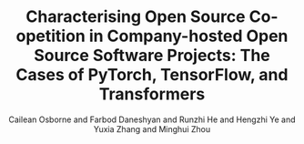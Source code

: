 ---
author: Cailean Osborne and Farbod Daneshyan and Runzhi He and Hengzhi Ye and Yuxia Zhang and Minghui Zhou
doi: 
pages: ''
proceeding: "Proc. ACM Hum.-Comput. Interact(PACMHCI). 8, CSCW2 (November 2024)."
timestamp: Fri, 27 Dec 2024 12:27:59 +0200
title: 'Characterising Open Source Co-opetition in Company-hosted Open Source Software Projects: The Cases of PyTorch, TensorFlow, and Transformers'
year: '2024'
---